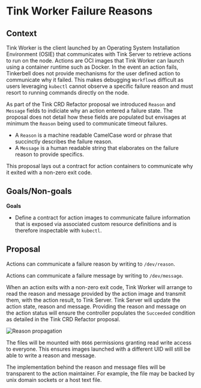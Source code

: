 # Tink Worker Failure Reasons

## Context

Tink Worker is the client launched by an Operating System Installation Environment (OSIE) that communicates with Tink Server to retrieve actions to run on the node. Actions are OCI images that Tink Worker can launch using a container runtime such as Docker. In the event an action fails, Tinkerbell does not provide mechanisms for the user defined action to communicate why it failed. This makes debugging `Workflow`s difficult as users leveraging `kubectl` cannot observe a specific failure reason and must resort to running commands directly on the node.

As part of the Tink CRD Refactor proposal we introduced `Reason` and `Message` fields to indiciate why an action entered a failure state. The proposal does not detail how these fields are populated but envisages at minimum the `Reason` being used to communicate timeout failures. 

* A `Reason` is a machine readable CamelCase word or phrase that succinctly describes the failure reason. 
* A `Message` is a human readable string that elaborates on the failure reason to provide specifics.

This proposal lays out a contract for action containers to communicate why it exited with a non-zero exit code.

## Goals/Non-goals

**Goals**

- Define a contract for action images to communicate failure information that is exposed via associated custom resource definitions and is therefore inspectable with `kubectl`.

## Proposal

Actions can communicate a failure reason by writing to `/dev/reason`.

Actions can communicate a failure message by writing to `/dev/message`.

When an action exits with a non-zero exit code, Tink Worker will arrange to read the reason and message provided by the action image and transmit them, with the action result, to Tink Server. Tink Server will update the action state, reason and message. Providing the reason and message on the action status will ensure the controller populates the `Succeeded` condition as detailed in the Tink CRD Refactor proposal.

![Reason propagation](https://raw.githubusercontent.com/tinkerbell/roadmap/7e4e769305edf5c5679a406ebf0564eb754fe57a/design/images/tink_worker_failure_reasons/reason_propagation.png)

The files will be mounted with `0666` permissions granting read write access to everyone. This ensures images launched with a different UID will still be able to write a reason and message.

The implementation behind the reason and message files will be transparent to the action maintainer. For example, the file may be backed by unix domain sockets or a host text file.